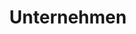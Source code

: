 ---
title: Unternehmen
banner:
    title: Online-Terminbuchung
    content: Unser ServiceDesk-Team aus ausgebildeten und zertifizierten Consultants wird sich mit Ihnen in Verbindung setzen.
    bg_image: images/uploads/charlesdeluvio-Lks7vei-eAg-unsplash.jpg
---
